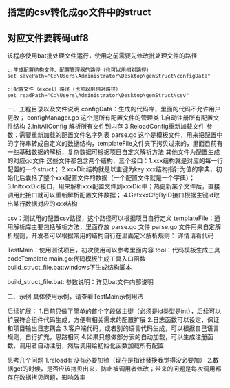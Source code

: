 ## 指定的csv转化成go文件中的struct ##
## 对应文件要转码utf8 ##
该程序使用bat批处理文件运行，使用之前需要先修改批处理文件的路径

	::生成配置结构文件、配置管理器的路径（也可以用相对路径）
    set savePath="C:\Users\Administrator\Desktop\genStruct\configData"
	
	::配置文件（excel）路径（也可以用相对路径）
    set readPath="C:\Users\Administrator\Desktop\genStruct\csv"

一、工程目录以及文件说明
configData：生成的代码库，里面的代码不允许用户更改；
			configManager.go 这个是所有配置文件的管理类
							1.自动注册所有配置文件结构
							2.InitAllConfig 解析所有文件到内存
							3.ReloadConfig重新加载文件 参数：需要重新加载的配置文件名字列表
			parse.go 这个是模板文件，用来把配置中的字符串转成自定义的数据结构，templateFile文件夹下拷贝过来的，里面目前有一些基础数据的解析，复杂数据可根据项目自定义解析方法
			其他文件为配置生成的对应go文件
			这些文件都包含两个结构、三个接口：1.xxx结构就是对应的每一行配置的一个struct；
											  2.xxxDic结构就是以主键为key xxx结构指针为值的字典，初始化后囊括了整个xxx配置文件的数据（一个配置文件就是一个字典）；
											  3.InitxxxDic接口，用来解析xxx配置文件到xxxDic中；热更新某个文件后，直接调用此接口就可以重新解析配置文件数据；
											  4.GetxxxCfgByID接口根据主键id取出某行数据对应的xxx结构
											  
csv：测试用的配置csv路径，这个路径可以根据项目自行定义
templateFile：通用解析库主要包括解析方法，里面存放 parse.go 文件
			parse.go 文件用来自定解析规则，开发者可以根据常用的结构自行在里面定义解析规则：
			详情请看代码
			
TestMain：使用测试项目，初次使用可以参考里面内容
tool：代码模板生成工具 codeTemplate
main.go:代码模板生成工具入口函数
build_struct_file.bat:windows下生成结构脚本


build_struct_file.bat:
参数说明：详见bat文件内部说明

二、示例
具体使用示例，请查看TestMain示例用法


后续扩展：
1.目前只做了简单的首个字段做主键（必须是id类型是int），后续可以扩展符合组件代码生成，方便有相关需求的配置扩展
2.日志函数可以设定，保证和项目输出日志耦合
3.客户端代码，或者别的语言代码生成，可以根据自己语言规则，自行扩充，思路相同
4.如果只想做部分表的自动加载，可以生成注册函数，调用者自动注册，然后调用给初始化函数加载所有配置

思考几个问题
1.reload有没有必要加锁（现在是指针替换我觉得没必要加）
2.数据get的时候，是否应该拷贝出来，防止被调用者修改；带来的问题是每次调用都存在数据拷贝问题，影响效率